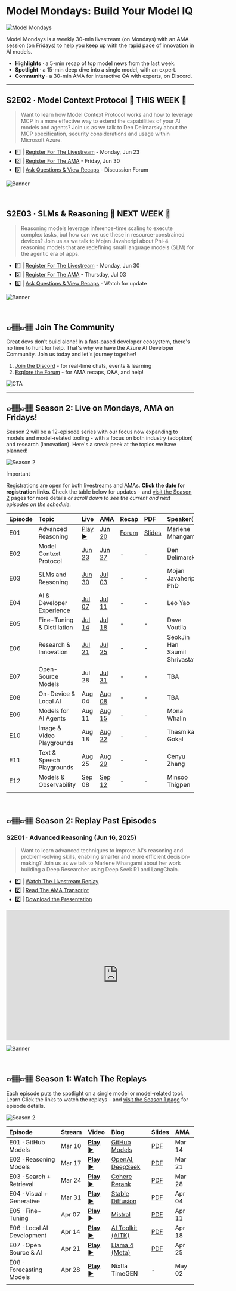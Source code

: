 # Model Mondays: Build Your Model IQ

![Model Mondays](./img/model-mondays-banner.png)

Model Mondays is a weekly 30-min livestream (on Mondays) with an AMA session (on Fridays) to help you keep up with the rapid pace of innovation in AI models.

- **Highlights** · a 5-min recap of top model news from the last week.
- **Spotlight** · a 15-min deep dive into a single model, with an expert.
- **Community** · a 30-min AMA for interactive QA with experts, on Discord.

---

## S2E02 · Model Context Protocol 🌟 **THIS WEEK** 🌟

> Want to learn how Model Context Protocol works and how to leverage MCP in a more effective way to extend the capabilities of your AI models and agents? Join us as we talk to Den Delimarsky about the MCP specification, security considerations and usage within Microsoft Azure. 

 - 1️⃣ | [Register For The Livestream](https://developer.microsoft.com/en-us/reactor/events/25906/) - Monday, Jun 23
 - 2️⃣ | [Register For The AMA](https://discord.gg/azureaifoundry?event=1382860621137317948) - Friday, Jun 30
 - 3️⃣ | [Ask Questions & View Recaps](https://github.com/orgs/azure-ai-foundry/discussions/54) - Discussion Forum

![Banner](./docs/season-02/img/S2-E2.png)


<br/> 

## S2E03 · SLMs & Reasoning 🌟 **NEXT WEEK** 🌟

> Reasoning models leverage inference-time scaling to execute complex tasks, but how can we use these in resource-constrained devices? Join us as we talk to Mojan Javaheripi about Phi-4 reasoning models that are redefining small language models (SLM) for the agentic era of apps.  

 - 1️⃣ | [Register For The Livestream](https://developer.microsoft.com/en-us/reactor/events/25907/) - Monday, Jun 30
 - 2️⃣ | [Register For The AMA](https://discord.gg/azureaifoundry?event=1382861149288005693) - Thursday, Jul 03
 - 3️⃣ | [Ask Questions & View Recaps](https://aka.ms/model-mondays/forum) - Watch for update

![Banner](./docs/season-02/img/S2-E3.png)


<br/> 

## 👉🏽👉🏽 Join The Community

Great devs don't build alone! In a fast-pased developer ecosystem, there's no time to hunt for help. That's why we have the Azure AI Developer Community. Join us today and let's journey together!

1. [Join the Discord](https://aka.ms/model-mondays/discord) - for real-time chats, events & learning
1. [Explore the Forum](https://aka.ms/model-mondays/forum) - for AMA recaps, Q&A, and help!

![CTA](./img/3-cta.png)

---


## 👉🏽👉🏽 Season 2: Live on Mondays, AMA on Fridays!

Season 2 will be a 12-episode series with our focus now expanding to models and model-related tooling - with a focus on both industry (adoption) and research (innovation). Here's a sneak peek at the topics we have planned! 

![Season 2](./docs/season-02/img/S2-Agenda.png)

> [!IMPORTANT]  
> Registrations are open for both livestreams and AMAs. **Click the date for registration links**. Check the table below for updates - and [visit the Season 2](./docs/season-02/README.md) pages for more details _or scroll down to see the current and next episodes on the schedule_.


| Episode | Topic  | Live | AMA | Recap | PDF | Speaker(s)| 
|:---|:---|:---|:---|:---|:---|:---|
| E01 | Advanced Reasoning | [Play ▶️](https://youtu.be/ffxUEenM4B8) | [Jun 20](https://discord.gg/azureaifoundry?event=1382860017660854372) | [Forum](https://github.com/orgs/azure-ai-foundry/discussions/55) | [Slides](https://speakerdeck.com/nitya/model-mondays-s2e01-advanced-reasoning) | Marlene Mhangami |
| E02 |  Model Context Protocol| [Jun 23](https://developer.microsoft.com/en-us/reactor/events/25906/) | [Jun 27](https://discord.gg/azureaifoundry?event=1382860621137317948) | -| -| Den Delimarsky |
| E03 | SLMs and Reasoning | [Jun 30](https://developer.microsoft.com/en-us/reactor/events/25907/) | [Jul 03](https://discord.gg/azureaifoundry?event=1382861149288005693) |-| - | Mojan Javaheripi, PhD |
| E04 | AI & Developer Experience | [Jul 07](https://developer.microsoft.com/en-us/reactor/events/26108/) | [Jul 11](https://discord.gg/azureaifoundry?event=1382861578201858058) | - | - | Leo Yao|
| E05 | Fine-Tuning & Distillation | [Jul 14](https://developer.microsoft.com/en-us/reactor/events/26109/) | [Jul 18](https://discord.gg/azureaifoundry?event=1382862245721014476)  | - | - | Dave Voutila |
| E06 | Research & Innovation |[Jul 21](https://developer.microsoft.com/en-us/reactor/events/26110/)  | [Jul 25](https://discord.gg/D7bAFEwj?event=1382862595849064548)  | - | - | SeokJin Han <br/> Saumil Shrivastava |
| E07 | Open-Source Models | Jul 28 | [Jul 31](https://discord.gg/D7bAFEwj?event=1382862912804360354) | - | - |  TBA|
| E08 | On-Device & Local AI | Aug 04| [Aug 08](https://discord.gg/azureaifoundry?event=1382863345777901670) | - | - | TBA |
| E09 | Models for AI Agents | Aug 11 | [Aug 15](https://discord.gg/azureaifoundry?event=1382863654961025174) | - | - | Mona Whalin|
| E10 | Image & Video Playgrounds| Aug 18| [Aug 22](https://discord.gg/azureaifoundry?event=1382864122902745228) | - | - | Thasmika Gokal |
| E11 | Text & Speech Playgrounds | Aug 25 | [Aug 29](https://discord.gg/azureaifoundry?event=1382864441191960696) | - | - | Cenyu Zhang |
| E12 | Models & Observability | Sep 08 | [Sep 12](https://discord.gg/azureaifoundry?event=1382864811649536120) | - | - | Minsoo Thigpen|
| | | | | | |

<br/> 

## 👉🏽👉🏽 Season 2: Replay Past Episodes

### S2E01 · Advanced Reasoning (Jun 16, 2025)

> Want to learn advanced techniques to improve AI's reasoning and problem-solving skills, enabling smarter and more efficient decision-making? Join us as we talk to Marlene Mhangami about her work building a Deep Researcher using Deep Seek R1 and LangChain. 

 - 1️⃣ | [Watch The Livestream Replay](https://developer.microsoft.com/en-us/reactor/events/25905/) 
 - 2️⃣ | [Read The AMA Transcript](https://discord.gg/azureaifoundry?event=1382860017660854372) 
 - 2️⃣ | [Download the Presentation](https://discord.gg/azureaifoundry?event=1382860017660854372) 

<iframe width="600" height="350" src="https://www.youtube.com/embed/ffxUEenM4B8?list=PLmsFUfdnGr3wzz6a4E-Szksg92JPng-AL" title="Model Mondays - Advanced Reasoning" frameborder="0"></iframe>


![Banner](./docs/season-02/img/S2-E1.png)

<br/> 

## 👉🏽👉🏽 Season 1: Watch The Replays

Each episode puts the spotlight on a single model or model-related tool. Learn  Click the links to watch the replays - and [visit the Season 1 page](./docs/season-01/README.md) for episode details.

![Season 2](./docs/season-01/img/Model-Mondays-Season2.png)

| Episode | Stream | Video | Blog | Slides | AMA | 
|:---|:---|:---|:---|:---|:---|
| E01 · GitHub Models | Mar 10 | [**Play ▶️**](https://developer.microsoft.com/reactor/events/25265/)| [GitHub Models](https://techcommunity.microsoft.com/blog/machinelearningblog/introducing-model-mondays-%E2%80%93-your-ai-model-power-up/4390773) | [PDF](https://speakerdeck.com/nitya/model-mondays-s1-e1-mar-10-2025)  | Mar 14  |
| E02 ·  Reasoning Models| Mar 17 | [**Play ▶️**](https://developer.microsoft.com/reactor/events/25266/) | [OpenAI, DeepSeek](./docs/season-01/ep-02.md)| [PDF](https://speakerdeck.com/nitya/model-mondays-s1-e2-hands-on-with-reasoning-models) | Mar 21 | 
| E03 ·  Search + Retrieval | Mar 24 |  [**Play ▶️**](https://developer.microsoft.com/en-us/reactor/events/25354/) |[Cohere Rerank](https://techcommunity.microsoft.com/blog/machinelearningblog/model-mondays-why-rerank-models-are-the-secret-sauce-of-high-quality-search/4396032) | [PDF](https://speakerdeck.com/nitya/model-mondays-s1-e3-hands-on-with-search-and-retrieval-models)  | Mar 28 |
| E04 ·  Visual + Generative | Mar 31 |[**Play ▶️**](https://developer.microsoft.com/reactor/events/25355/) |[Stable Diffusion](https://techcommunity.microsoft.com/blog/machinelearningblog/model-mondays-lights-prompts-action/4398576) |  [PDF](https://speakerdeck.com/nitya/model-mondays-s1-e4-hands-on-with-visual-generative-ai) | Apr 04 |
| E05 ·  Fine-Tuning | Apr 07 |[**Play ▶️**](https://developer.microsoft.com/reactor/events/25356/)  |[Mistral](https://techcommunity.microsoft.com/blog/machinelearningblog/model-mondays-teaching-your-model-new-tricks-with-fine-tuning/4401129) | [PDF](https://speakerdeck.com/nitya/model-mondays-s1-e4-hands-on-with-fine-tuning-models) | Apr 11| |
| E06 ·  Local AI Development | Apr 14 |[**Play ▶️**](https://developer.microsoft.com/reactor/events/25357/)  | [AI Toolkit (AITK)](https://techcommunity.microsoft.com/blog/machinelearningblog/model-mondays-bringing-ai-home-with-local-development/4403619) |  [PDF](https://speakerdeck.com/nitya/model-mondays-s1-e6-hands-on-with-local-ai-development) | Apr 18 |
| E07 ·  Open Source & AI | Apr 21 |[**Play ▶️**](https://developer.microsoft.com/reactor/events/25358/)  | [Llama 4 (Meta)](https://techcommunity.microsoft.com/blog/aiplatformblog/expanding-the-llama-4-herd-new-models-now-available-on-azure-ai-foundry/4403609)| [PDF](https://speakerdeck.com/nitya/model-mondays-s1-e7-hands-on-with-open-source-models) | Apr 25|
| E08 ·  Forecasting Models | Apr 28 |[**Play ▶️**](https://developer.microsoft.com/reactor/events/25359/)  | Nixtla TimeGEN | - | May 02 |
| | |

<br/>
